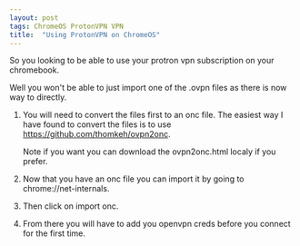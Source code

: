 ```yaml
---
layout: post
tags: ChromeOS ProtonVPN VPN
title:  "Using ProtonVPN on ChromeOS"
---
```


So you looking to be able to use your protron vpn subscription on your chromebook.

Well you won't be able to just import one of the .ovpn files as there is now way to directly.

1. You will need to convert the files first to an onc file. The easiest way I have found to convert the files is to use https://github.com/thomkeh/ovpn2onc.

	Note if you want you can download the ovpn2onc.html localy if you prefer.

2. Now that you have an onc file you can import it by going to chrome://net-internals.

3. Then click on import onc.

4. From there you will have to add you openvpn creds before you connect for the first time.
